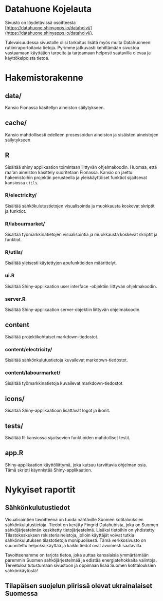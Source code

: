 # Datahuone Kojelauta

Sivusto on löydetävissä osoitteesta [https://datahuone.shinyapps.io/dataholvi/](https://datahuone.shinyapps.io/dataholvi/). 

Tulevaisuudessa sivustolle olisi tarkoitus lisätä myös muita Datahuoneen rutiiniraportoitavia tietoja. Pyrimme jatkuvasti kehittämään sivustoa vastaamaan käyttäjien tarpeita ja tarjoamaan helposti saatavilla olevaa ja käyttökelpoista tietoa.

# Hakemistorakenne

## data/

Kansio Fionassa käsitellyn aineiston säilytykseen.

## cache/

Kansio mahdollisesti edelleen prosessoidun aineiston ja sisäisten aineistojen säilytykseen. 

## R

Sisältää shiny applikaation toimintaan liittyvän ohjelmakoodin. Huomaa, että raa'an aineiston
käsittely suoritetaan Fionassa. Kansio on jaettu hakemistoihin projektin perusteella ja yleiskäyttöiset funktiot sijaitsevat kansiossa `utils`.

### R/electricity/

Sisältää sähkökulutustietojen visualisointia ja muokkausta koskevat skriptit ja funktiot.

### R/labourmarket/

Sisältää työmarkkinatietojen visualisointia ja muokkausta koskevat skriptit ja funktiot.

### R/utils/

Sisältää yleisesti käytettyjen apufunktioiden määrittelyt.

### ui.R

Sisältää Shiny-applikaation user interface -objektiin liittyvän ohjelmakoodin.

### server.R

Sisältää Shiny-applikaation server-objektiin liittyvän ohjelmakoodin.

## content

Sisältää projektikohtaiset markdown-tiedostot.

### content/electricity/

Sisältää sähkönkulutustietoja kuvailevat markdown-tiedostot.

### content/labourmarket/

Sisältää työmarkkinatietoja kuvailevat markdown-tiedostot.

## icons/

Sisältää Shiny-applikaatioon lisättävät logot ja ikonit.

## tests/

Sisältää R-kansiossa sijaitsevien funktioiden mahdolliset testit.

## app.R

Shiny-applikaation käyttöliittymä, joka kutsuu tarvittavia ohjelman osia. Tämä
skripti käynnistää Shiny-applikaation.

# Nykyiset raportit

## Sähkönkulutustiedot

Visualisointien tavoitteena on tuoda nähtäville Suomen kotitalouksien sähkönkulutustietoja. Tiedot on kerätty Fingrid Datahubista, joka on Suomen sähköjärjestelmän keskitetty tietojärjestelmä. Lisäksi tietoihin on yhdistetty Tilastokeskuksen rekisteriaineistoja, jolloin käyttäjät voivat tutkia sähkönkulutuksen tilastotietoja monipuolisesti. Tämä verkkosivusto on suunniteltu helpoksi käyttää ja kaikki tiedot ovat avoimesti saatavilla.

Tavoitteenamme on tarjota tietoa, joka auttaa kansalaisia ymmärtämään paremmin Suomen sähköjärjestelmää ja edistää energiatehokkaita valintoja. Tervetuloa tutustumaan sivustoon ja oppimaan lisää Suomen kotitalouksien sähkönkäytöstä!

## Tilapäisen suojelun piirissä olevat ukrainalaiset Suomessa
